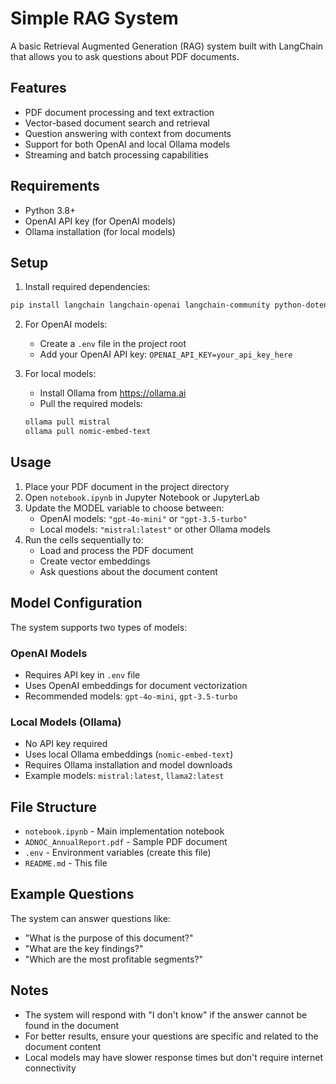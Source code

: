 # Simple RAG System

A basic Retrieval Augmented Generation (RAG) system built with LangChain that allows you to ask questions about PDF documents.

## Features

- PDF document processing and text extraction
- Vector-based document search and retrieval
- Question answering with context from documents
- Support for both OpenAI and local Ollama models
- Streaming and batch processing capabilities

## Requirements

- Python 3.8+
- OpenAI API key (for OpenAI models)
- Ollama installation (for local models)

## Setup

1. Install required dependencies:
```bash
pip install langchain langchain-openai langchain-community python-dotenv pypdf docarray
```

2. For OpenAI models:
   - Create a `.env` file in the project root
   - Add your OpenAI API key: `OPENAI_API_KEY=your_api_key_here`

3. For local models:
   - Install Ollama from https://ollama.ai
   - Pull the required models:
   ```bash
   ollama pull mistral
   ollama pull nomic-embed-text
   ```

## Usage

1. Place your PDF document in the project directory
2. Open `notebook.ipynb` in Jupyter Notebook or JupyterLab
3. Update the MODEL variable to choose between:
   - OpenAI models: `"gpt-4o-mini"` or `"gpt-3.5-turbo"`
   - Local models: `"mistral:latest"` or other Ollama models
4. Run the cells sequentially to:
   - Load and process the PDF document
   - Create vector embeddings
   - Ask questions about the document content

## Model Configuration

The system supports two types of models:

### OpenAI Models
- Requires API key in `.env` file
- Uses OpenAI embeddings for document vectorization
- Recommended models: `gpt-4o-mini`, `gpt-3.5-turbo`

### Local Models (Ollama)
- No API key required
- Uses local Ollama embeddings (`nomic-embed-text`)
- Requires Ollama installation and model downloads
- Example models: `mistral:latest`, `llama2:latest`

## File Structure

- `notebook.ipynb` - Main implementation notebook
- `ADNOC_AnnualReport.pdf` - Sample PDF document
- `.env` - Environment variables (create this file)
- `README.md` - This file

## Example Questions

The system can answer questions like:
- "What is the purpose of this document?"
- "What are the key findings?"
- "Which are the most profitable segments?"

## Notes

- The system will respond with "I don't know" if the answer cannot be found in the document
- For better results, ensure your questions are specific and related to the document content
- Local models may have slower response times but don't require internet connectivity
